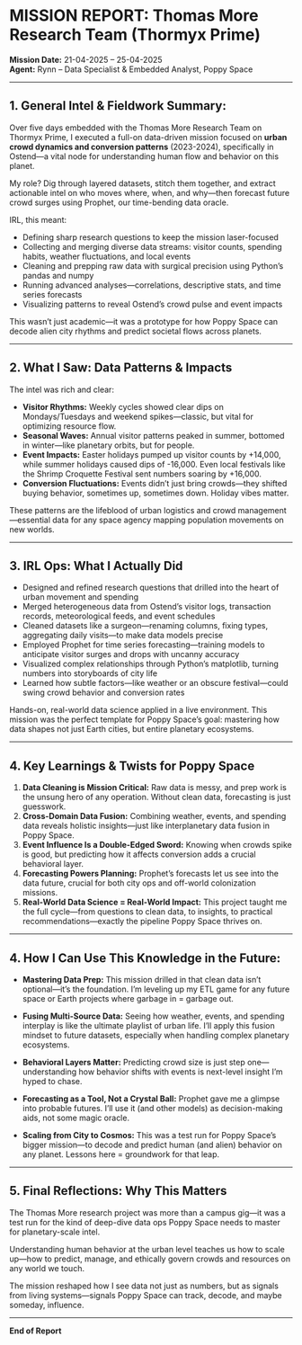 # MISSION REPORT: **Thomas More Research Team (Thormyx Prime)**  
**Mission Date:** 21-04-2025 – 25-04-2025  
**Agent:** Rynn – Data Specialist & Embedded Analyst, Poppy Space  

---

## 1.  **General Intel & Fieldwork Summary:**  

Over five days embedded with the Thomas More Research Team on Thormyx Prime, I executed a full-on data-driven mission focused on **urban crowd dynamics and conversion patterns** (2023-2024), specifically in Ostend—a vital node for understanding human flow and behavior on this planet.

My role? Dig through layered datasets, stitch them together, and extract actionable intel on who moves where, when, and why—then forecast future crowd surges using Prophet, our time-bending data oracle.

IRL, this meant:  
* Defining sharp research questions to keep the mission laser-focused  
* Collecting and merging diverse data streams: visitor counts, spending habits, weather fluctuations, and local events  
* Cleaning and prepping raw data with surgical precision using Python’s pandas and numpy  
* Running advanced analyses—correlations, descriptive stats, and time series forecasts  
* Visualizing patterns to reveal Ostend’s crowd pulse and event impacts  

This wasn’t just academic—it was a prototype for how Poppy Space can decode alien city rhythms and predict societal flows across planets.  

---

## 2.  **What I Saw: Data Patterns & Impacts**  

The intel was rich and clear:  

* **Visitor Rhythms:** Weekly cycles showed clear dips on Mondays/Tuesdays and weekend spikes—classic, but vital for optimizing resource flow.  
* **Seasonal Waves:** Annual visitor patterns peaked in summer, bottomed in winter—like planetary orbits, but for people.  
* **Event Impacts:** Easter holidays pumped up visitor counts by +14,000, while summer holidays caused dips of -16,000. Even local festivals like the Shrimp Croquette Festival sent numbers soaring by +16,000.  
* **Conversion Fluctuations:** Events didn’t just bring crowds—they shifted buying behavior, sometimes up, sometimes down. Holiday vibes matter.  

These patterns are the lifeblood of urban logistics and crowd management—essential data for any space agency mapping population movements on new worlds.  

---

## 3.  **IRL Ops: What I Actually Did**  

* Designed and refined research questions that drilled into the heart of urban movement and spending  
* Merged heterogeneous data from Ostend’s visitor logs, transaction records, meteorological feeds, and event schedules  
* Cleaned datasets like a surgeon—renaming columns, fixing types, aggregating daily visits—to make data models precise  
* Employed Prophet for time series forecasting—training models to anticipate visitor surges and drops with uncanny accuracy  
* Visualized complex relationships through Python’s matplotlib, turning numbers into storyboards of city life  
* Learned how subtle factors—like weather or an obscure festival—could swing crowd behavior and conversion rates  

Hands-on, real-world data science applied in a live environment. This mission was the perfect template for Poppy Space’s goal: mastering how data shapes not just Earth cities, but entire planetary ecosystems.  

---

## 4.  **Key Learnings & Twists for Poppy Space**  

1. **Data Cleaning is Mission Critical:** Raw data is messy, and prep work is the unsung hero of any operation. Without clean data, forecasting is just guesswork.  
2. **Cross-Domain Data Fusion:** Combining weather, events, and spending data reveals holistic insights—just like interplanetary data fusion in Poppy Space.  
3. **Event Influence Is a Double-Edged Sword:** Knowing when crowds spike is good, but predicting how it affects conversion adds a crucial behavioral layer.  
4. **Forecasting Powers Planning:** Prophet’s forecasts let us see into the data future, crucial for both city ops and off-world colonization missions.  
5. **Real-World Data Science = Real-World Impact:** This project taught me the full cycle—from questions to clean data, to insights, to practical recommendations—exactly the pipeline Poppy Space thrives on.  

---

## 4. **How I Can Use This Knowledge in the Future:**

- **Mastering Data Prep:** This mission drilled in that clean data isn’t optional—it’s the foundation. I’m leveling up my ETL game for any future space or Earth projects where garbage in = garbage out.

- **Fusing Multi-Source Data:** Seeing how weather, events, and spending interplay is like the ultimate playlist of urban life. I’ll apply this fusion mindset to future datasets, especially when handling complex planetary ecosystems.

- **Behavioral Layers Matter:** Predicting crowd size is just step one—understanding how behavior shifts with events is next-level insight I’m hyped to chase.

- **Forecasting as a Tool, Not a Crystal Ball:** Prophet gave me a glimpse into probable futures. I’ll use it (and other models) as decision-making aids, not some magic oracle.

- **Scaling from City to Cosmos:** This was a test run for Poppy Space’s bigger mission—to decode and predict human (and alien) behavior on any planet. Lessons here = groundwork for that leap.

---

## 5.  **Final Reflections: Why This Matters**  

The Thomas More research project was more than a campus gig—it was a test run for the kind of deep-dive data ops Poppy Space needs to master for planetary-scale intel.  

Understanding human behavior at the urban level teaches us how to scale up—how to predict, manage, and ethically govern crowds and resources on any world we touch.  

The mission reshaped how I see data not just as numbers, but as signals from living systems—signals Poppy Space can track, decode, and maybe someday, influence.  

---

**End of Report**  
